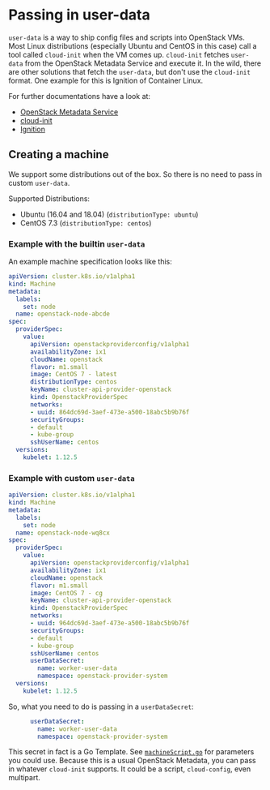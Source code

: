 # Passing in user-data

`user-data` is a way to ship config files and scripts into OpenStack VMs. Most Linux distributions (especially Ubuntu and CentOS in this case) call a tool called `cloud-init` when the VM comes up. `cloud-init` fetches `user-data` from the OpenStack Metadata Service and execute it. In the wild, there are other solutions that fetch  the `user-data`, but don't use the `cloud-init` format. One example for this is Ignition of Container Linux.

For further documentations have a look at:

* [OpenStack Metadata Service](https://docs.openstack.org/nova/latest/user/metadata-service.html)
* [cloud-init](https://cloudinit.readthedocs.io/en/latest/)
* [Ignition](https://coreos.com/ignition/docs/latest/)

## Creating a machine

We support some distributions out of the box. So there is no need to pass in custom `user-data`.

Supported Distributions:

* Ubuntu (16.04 and 18.04) (`distributionType: ubuntu`)
* CentOS 7.3 (`distributionType: centos`)

### Example with the builtin `user-data`

An example machine specification looks like this:

```yaml
apiVersion: cluster.k8s.io/v1alpha1
kind: Machine
metadata:
  labels:
    set: node
  name: openstack-node-abcde
spec:
  providerSpec:
    value:
      apiVersion: openstackproviderconfig/v1alpha1
      availabilityZone: ix1
      cloudName: openstack
      flavor: m1.small
      image: CentOS 7 - latest
      distributionType: centos
      keyName: cluster-api-provider-openstack
      kind: OpenstackProviderSpec
      networks:
      - uuid: 864dc69d-3aef-473e-a500-18abc5b9b76f
      securityGroups:
      - default
      - kube-group
      sshUserName: centos
  versions:
    kubelet: 1.12.5
```

### Example with custom `user-data`

```yaml
apiVersion: cluster.k8s.io/v1alpha1
kind: Machine
metadata:
  labels:
    set: node
  name: openstack-node-wq8cx
spec:
  providerSpec:
    value:
      apiVersion: openstackproviderconfig/v1alpha1
      availabilityZone: ix1
      cloudName: openstack
      flavor: m1.small
      image: CentOS 7 - cg
      keyName: cluster-api-provider-openstack
      kind: OpenstackProviderSpec
      networks:
      - uuid: 964dc69d-3aef-473e-a500-18abc5b9b76f
      securityGroups:
      - default
      - kube-group
      sshUserName: centos
      userDataSecret:
        name: worker-user-data
        namespace: openstack-provider-system
  versions:
    kubelet: 1.12.5
```

So, what you need to do is passing in a `userDataSecret`:

```yaml
      userDataSecret:
        name: worker-user-data
        namespace: openstack-provider-system
```

This secret in fact is a Go Template. See [`machineScript.go`](https://github.com/kubernetes-sigs/cluster-api-provider-openstack/blob/master/pkg/cloud/openstack/machine/machineScript.go) for parameters you could use. Because this is a usual OpenStack Metadata, you can pass in whatever `cloud-init` supports. It could be a script, `cloud-config`, even multipart.